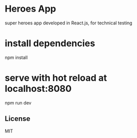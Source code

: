 # Heroes App

super heroes app developed in React.js, for technical testing

# install dependencies
npm install

# serve with hot reload at localhost:8080
npm run dev

## License

MIT
